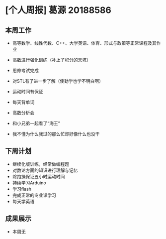 # [个人周报] 葛源 20188586
## 本周工作
* 高等数学、线性代数、C++、大学英语、体育、形式与政策等正常课程及其作业
* 高数进行强化训练（补上了积分的天坑）
* 思修考试完成
* 对STL有了进一步了解（使劲学也学不明白啊）
* 运动时间有保证
* 每天背单词
* 高数分析会
* 和小兄弟一起看了“海王” 

* 我不懂为什么我过的那么忙却好像什么也没干

## 下周计划
* 继续化版训练，经常做编程题
* 对数论方面的知识进行理解与记忆
* 除跑操保证五小时运动时间
* 持续学习Arduino
* 学习flash
* 完成正常的专业课学习
* 每天学英语

## 成果展示
* 本周无
